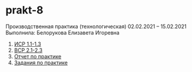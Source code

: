 # prakt-8
Производственная практика (технологическая) 02.02.2021 – 15.02.2021
Выполнила: Белорукова Елизавета Игоревна

1. [ИСР 1.1-1.3]()
2. [ВСР 2.1-2.3]()
3. [Отчет по практике]()
4. [Задания по практике]()
